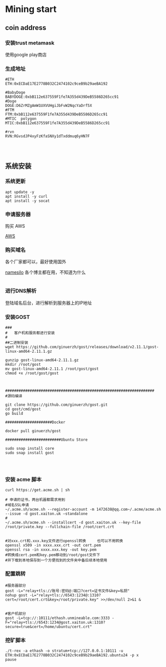 

# Mining start





## coin address

### 安装trust metamask

使用google play商店

### 生成地址

```shell
#ETH
ETH:0xECDaE17E2778B032C2474102c9ceB9b29aeBA192

#BabyDoge
BABYDOGE:0xbB112e637559F1fe7A355d439DeB5586D265cc91
#Doge
DOGE:D6ZrMZgAmW1UXVUHgiJbFvW2NqcYaDrf5X
#FTM
FTM:0xbB112e637559F1fe7A355d439DeB5586D265cc91
#MTIC  polygon
MTIC:0xbB112e637559F1fe7A355d439DeB5586D265cc91

#rvn 
RVN:RGvsdJP4xyFzKfaSNXy1dTxddmuq6yHN7F




```

## 系统安装

### 系统更新

```shell
apt update -y
apt install -y curl
apt install -y socat
```





### 申请服务器

购买 AWS

[AWS](https://aws.amazon.com/cn/)





### 购买域名

各个厂家都可以，最好使用国外

[namesilo](https://www.namesilo.com/)   各个博主都在用，不知道为什么

```shel

```

### 进行DNS解析

登陆域名后台，进行解析到服务器上的IP地址



### 安装GOST



```shell
###
#	客户机和服务都进行安装
#
##二进制安装
wget https://github.com/ginuerzh/gost/releases/download/v2.11.1/gost-linux-amd64-2.11.1.gz

gunzip gost-linux-amd64-2.11.1.gz
mkdir /root/gost
mv gost-linux-amd64-2.11.1 /root/gost/gost
chmod +x /root/gost/gost



###################################################################
#源码编译

git clone https://github.com/ginuerzh/gost.git
cd gost/cmd/gost
go build

#####################Docker

docker pull ginuerzh/gost

#########################Ubuntu Store

sudo snap install core
sudo snap install gost




```



### 安装 acme 脚本

```shell
curl https://get.acme.sh | sh

# 申请的证书，两台机器都需求用到
#域名SSL申请
~/.acme.sh/acme.sh --register-account -m 1472638@qq.com~/.acme/acme.sh --issue -d gost.xaiton.uk –standalone
#
~/.acme.sh/acme.sh --installcert -d gost.xaiton.uk --key-file /root/private.key --fullchain-file /root/cert.crt


#对xxx.crt和.xxx.key文件进行openssl转换     也可以不用转换
openssl x509 -in xxxx.xxx.crt -out cert.pem
openssl rsa -in xxxx.xxx.key -out key.pem
#转换成cert.pem和key.pem移动到/root/gost文件下
#并下载到本地保存到一个方便找到的文件夹中备后续本地使用
```



### 配置跳转

```shell
#服务器部分
gost -L="relay+tls://账号:密码@:端口?cert=证书文件&key=私钥"
nohup gost -L="relay+tls://6543:1234@:1310?cert=/root/cert.crt&key=/root/private.key" >>/dev/null 2>&1 &


#客户机部分
gost -L=tcp://:10111/ethash.unmineable.com:3333 -F="relay+tls://6543:1234@gost.xaiton.uk:1310?secure=true&cert=/home/ubuntu/cert.crt"

```

### 挖矿脚本

```shell
./t-rex -a ethash -o stratum+tcp://127.0.0.1:10111 -u ETH:0xECDaE17E2778B032C2474102c9ceB9b29aeBA192.ubuntu24 -p x
pause 
```

